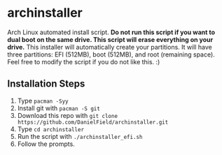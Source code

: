 # archinstaller
Arch Linux automated install script. **Do not run this script if you want to dual boot on the same drive. This script will erase everything on your drive.**
This installer will automatically create your partitions. It will have three partitions: EFI (512MB), boot (512MB), and root (remaining space). Feel free to modify the script if you do not like this. :)

## Installation Steps
1. Type `pacman -Syy`
2. Install git with `pacman -S git`
3. Download this repo with `git clone https://github.com/DanielField/archinstaller.git`
4. Type `cd archinstaller`
5. Run the script with `./archinstaller_efi.sh`
6. Follow the prompts.
